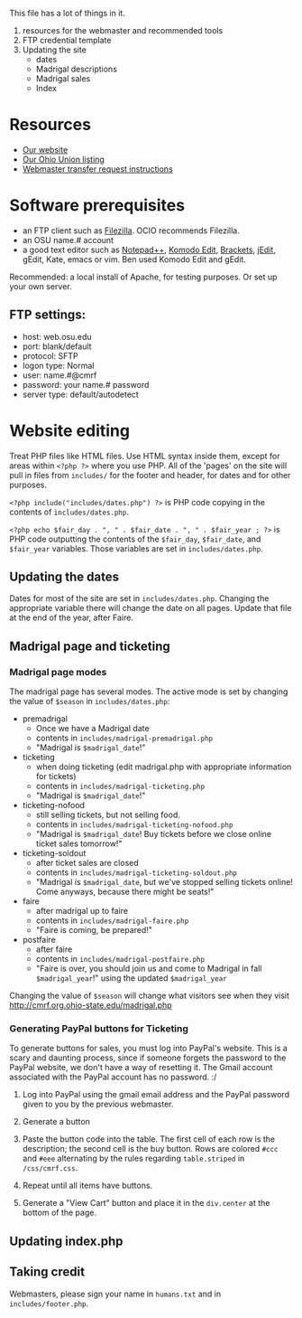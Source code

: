This file has a lot of things in it. 

1. resources for the webmaster and recommended tools
2. FTP credential template
3. Updating the site
	- dates
	- Madrigal descriptions
	- Madrigal sales
	- Index

# Resources
* [Our website](http://cmrf.org.ohio-state.edu/)
* [Our Ohio Union listing](http://ohiounion.osu.edu/get_involved/student_organizations/directory?org_id=200)
* [Webmaster transfer request instructions](https://osuitsm.service-now.com/selfservice/kb_view.do?sysparm_article=kb02242)

# Software prerequisites

* an FTP client such as [Filezilla](https://filezilla-project.org/download.php?type=client). OCIO recommends Filezilla. 
* an OSU name.# account
* a good text editor such as [Notepad++](http://notepad-plus-plus.org/), [Komodo Edit](http://www.activestate.com/komodo-edit), [Brackets](http://www.brackets.io/), [jEdit](http://www.jedit.org/), gEdit, Kate, emacs or vim. Ben used Komodo Edit and gEdit.

Recommended: a local install of Apache, for testing purposes. Or set up your own server.

## FTP settings:

- host: web.osu.edu
- port: blank/default
- protocol: SFTP
- logon type: Normal
- user: name.#@cmrf
- password: your name.# password
- server type: default/autodetect

# Website editing

Treat PHP files like HTML files. Use HTML syntax inside them, except for areas within `<?php ?>` where you use PHP. All of the 'pages' on the site will pull in files from `includes/` for the footer and header, for dates and for other purposes. 

`<?php include("includes/dates.php") ?>` is PHP code copying in the contents of `includes/dates.php`. 

`<?php echo $fair_day . ", " . $fair_date . ", " . $fair_year ; ?>` is PHP code outputting the contents of the `$fair_day`, `$fair_date`, and `$fair_year` variables. Those variables are set in `includes/dates.php`. 

## Updating the dates

Dates for most of the site are set in `includes/dates.php`. Changing the appropriate variable there will change the date on all pages. Update that file at the end of the year, after Faire. 

## Madrigal page and ticketing

### Madrigal page modes

The madrigal page has several modes. The active mode is set by changing the value of `$season` in `includes/dates.php`:

* premadrigal
	* Once we have a Madrigal date
	* contents in `includes/madrigal-premadrigal.php`
    * "Madrigal is `$madrigal_date`!"
* ticketing
	* when doing ticketing (edit madrigal.php with appropriate information for tickets)
	* contents in `includes/madrigal-ticketing.php`
    * "Madrigal is `$madrigal_date`!"
* ticketing-nofood
    * still selling tickets, but not selling food.
    * contents in `includes/madrigal-ticketing-nofood.php`
    * "Madrigal is `$madrigal_date`! Buy tickets before we close online ticket sales tomorrow!"
* ticketing-soldout
	* after ticket sales are closed
	* contents in `includes/madrigal-ticketing-soldout.php`
    * "Madrigal is `$madrigal_date`, but we've stopped selling tickets online! Come anyways, because there might be seats!"
* faire
	* after madrigal up to faire
	* contents in `includes/madrigal-faire.php`
    * "Faire is coming, be prepared!"
* postfaire
	* after faire
	* contents in `includes/madrigal-postfaire.php`
    * "Faire is over, you should join us and come to Madrigal in fall `$madrigal_year`!" using the updated `$madrigal_year`

Changing the value of `$season` will change what visitors see when they visit http://cmrf.org.ohio-state.edu/madrigal.php

### Generating PayPal buttons for Ticketing

To generate buttons for sales, you must log into PayPal's website. This is a scary and daunting process, since if someone forgets the password to the PayPal website, we don't have a way of resetting it. The Gmail account associated with the PayPal account has no password. :/ 

1. Log into PayPal using the gmail email address and the PayPal password given to you by the previous webmaster. 

2. Generate a button

3. Paste the button code into the table. The first cell of each row is the description; the second cell is the buy button. Rows are colored `#ccc` and `#eee` alternating by the rules regarding `table.striped` in `/css/cmrf.css`. 

4. Repeat until all items have buttons.

5. Generate a "View Cart" button and place it in the `div.center` at the bottom of the page.

## Updating index.php

## Taking credit

Webmasters, please sign your name in `humans.txt` and in `includes/footer.php`. 


